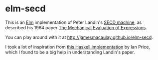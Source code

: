 # elm-secd

This is an [Elm]("http://elm-lang.org/") implementation of Peter Landin's [SECD machine](https://en.wikipedia.org/wiki/SECD_machine), as described his 1964 paper [The Mechanical Evaluation of Expressions](https://www.cs.cmu.edu/afs/cs/user/crary/www/819-f09/Landin64.pdf).

You can play around with it at http://jamesmacaulay.github.io/elm-secd.

I took a lot of inspiration from [this Haskell implementation](http://shift-reset.com/blog/2013/2/18/A%20Toy%20SECD%20Machine/) by Ian Price, which I found to be a big help in understanding Landin's paper.
